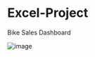 # Excel-Project
Bike Sales Dashboard



![image](https://github.com/Ledaga/Excel-Project/assets/155673993/34b0f805-36b3-49c9-8974-1234e4f140f5)
